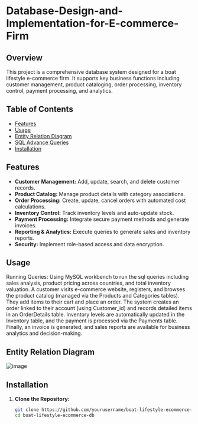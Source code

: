 # Database-Design-and-Implementation-for-E-commerce-Firm

## Overview
This project is a comprehensive database system designed for a boat lifestyle e-commerce firm. It supports key business functions including customer management, product cataloging, order processing, inventory control, payment processing, and analytics.

## Table of Contents
- [Features](#features)
- [Usage](#usage)
- [Entity Relation Diagram](#database-structure)
- [SQL Advance Queries](#Queries)
- [Installation](#installation)



## Features
- **Customer Management:** Add, update, search, and delete customer records.
- **Product Catalog:** Manage product details with category associations.
- **Order Processing:** Create, update, cancel orders with automated cost calculations.
- **Inventory Control:** Track inventory levels and auto-update stock.
- **Payment Processing:** Integrate secure payment methods and generate invoices.
- **Reporting & Analytics:** Execute queries to generate sales and inventory reports.
- **Security:** Implement role-based access and data encryption.



## Usage
  Running Queries: Using MySQL workbench to run the sql queries including sales analysis, product pricing across countries, and total inventory valuation.
A customer visits e-commerce website, registers, and browses the product catalog (managed via the Products and Categories tables). They add items to their cart and place an order. The system creates an order linked to their account (using Customer_id) and records detailed items in an OrderDetails table. Inventory levels are automatically updated in the Inventory table, and the payment is processed via the Payments table. Finally, an invoice is generated, and sales reports are available for business analytics and decision-making.

## Entity Relation Diagram
![image](https://github.com/user-attachments/assets/c3f816a9-a6a2-4d59-bcc0-3e76a243893b)

## Installation
1. **Clone the Repository:**
   ```bash
   git clone https://github.com/yourusername/boat-lifestyle-ecommerce-db.git
   cd boat-lifestyle-ecommerce-db
